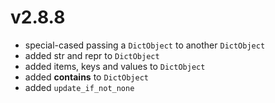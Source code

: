 # v2.8.8

* special-cased passing a `DictObject` to another `DictObject`
* added str and repr to `DictObject`
* added items, keys and values to `DictObject`
* added __contains__ to `DictObject`
* added `update_if_not_none`
